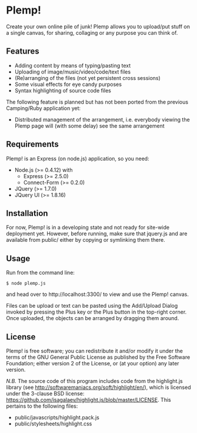 Plemp!
======

Create your own online pile of junk!  Plemp allows you to upload/put stuff
on a single canvas, for sharing, collaging or any purpose you can think of.

Features
--------

* Adding content by means of typing/pasting text
* Uploading of image/music/video/code/text files
* (Re)arranging of the files (not yet persistent cross sessions)
* Some visual effects for eye candy purposes
* Syntax highlighting of source code files

The following feature is planned but has not been ported from the previous
Camping/Ruby application yet:

* Distributed management of the arrangement, i.e. everybody viewing the
  Plemp page will (with some delay) see the same arrangement

Requirements
------------

Plemp! is an Express (on node.js) application, so you need:

* Node.js (>= 0.4.12) with
  - Express (>= 2.5.0)
  - Connect-Form (>= 0.2.0)
* JQuery (>= 1.7.0)
* JQuery UI (>= 1.8.16)

Installation
------------

For now, Plemp! is in a developing state and not ready for site-wide
deployment yet.  However, before running, make sure that jquery.js and are
available from public/ either by copying or symlinking them there.

Usage
-----

Run from the command line:

    $ node plemp.js

and head over to http://localhost:3300/ to view and use the Plemp! canvas.

Files can be upload or text can be pasted using the Add/Upload Dialog
invoked by pressing the Plus key or the Plus button in the top-right
corner.  Once uploaded, the objects can be arranged by dragging them
around.

License
-------

Plemp! is free software; you can redistribute it and/or modify
it under the terms of the GNU General Public License as published by
the Free Software Foundation; either version 2 of the License, or
(at your option) any later version.

*N.B.* The source code of this program includes code from the highlight.js
library (see http://softwaremaniacs.org/soft/highlight/en/), which is
licensed under the 3-clause BSD license: 
https://github.com/isagalaev/highlight.js/blob/master/LICENSE.
This pertains to the following files:
* public/javascripts/highlight.pack.js
* public/stylesheets/highlight.css
